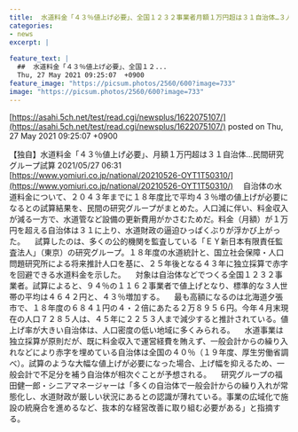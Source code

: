 ```yaml
---
title:  水道料金「４３％値上げ必要」、全国１２３２事業者月額１万円超は３１自治体…３人世帯の平均は４６４２円  
categories:
- news
excerpt: |
  
feature_text: |
  ##  水道料金「４３％値上げ必要」、全国１２...
  Thu, 27 May 2021 09:25:07  +0900
feature_image: "https://picsum.photos/2560/600?image=733"
image: "https://picsum.photos/2560/600?image=733"
---
```


[https://asahi.5ch.net/test/read.cgi/newsplus/1622075107/](https://asahi.5ch.net/test/read.cgi/newsplus/1622075107/)
posted on Thu, 27 May 2021 09:25:07  +0900

<!--more-->

【独自】水道料金「４３％値上げ必要」、月額１万円超は３１自治体…民間研究グループ試算 2021/05/27 06:31 [https://www.yomiuri.co.jp/national/20210526-OYT1T50310/](https://www.yomiuri.co.jp/national/20210526-OYT1T50310/) 　自治体の水道料金について、２０４３年までに１８年度比で平均４３％増の値上げが必要になるとの試算結果を、民間の研究グループがまとめた。人口減に伴い、料金収入が減る一方で、水道管など設備の更新費用がかさむためだ。料金（月額）が１万円を超える自治体は３１に上り、水道財政の逼迫ひっぱくぶりが浮かび上がった。 　試算したのは、多くの公的機関を監査している「ＥＹ新日本有限責任監査法人」（東京）の研究グループ。１８年度の水道統計と、国立社会保障・人口問題研究所による将来推計人口を基に、２５年後となる４３年に独立採算で赤字を回避できる水道料金を示した。 　対象は自治体などでつくる全国１２３２事業者。試算によると、９４％の１１６２事業者で値上げとなり、標準的な３人世帯の平均は４６４２円と、４３％増加する。 　最も高額になるのは北海道夕張市で、１８年度の６８４１円の４・２倍にあたる２万８９５６円。今年４月末現在の人口７２８５人は、４５年に２２５３人まで減少すると推計されている。値上げ率が大きい自治体は、人口密度の低い地域に多くみられる。 　水道事業は独立採算が原則だが、既に料金収入で運営経費を賄えず、一般会計からの繰り入れなどにより赤字を埋めている自治体は全国の４０％（１９年度、厚生労働省調べ）。試算のような大幅な値上げが必要になった場合、上げ幅を抑えるため、一般会計で不足分を補う自治体が相次ぐことが予想される。 　研究グループの福田健一郎・シニアマネージャーは「多くの自治体で一般会計からの繰り入れが常態化し、水道財政が厳しい状況にあるとの認識が薄れている。事業の広域化で施設の統廃合を進めるなど、抜本的な経営改善に取り組む必要がある」と指摘する。
